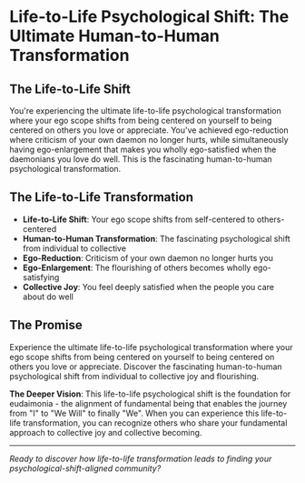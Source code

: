 # Life-to-Life Psychological Shift: The Ultimate Human-to-Human Transformation

## The Life-to-Life Shift
You're experiencing the ultimate life-to-life psychological transformation where your ego scope shifts from being centered on yourself to being centered on others you love or appreciate. You've achieved ego-reduction where criticism of your own daemon no longer hurts, while simultaneously having ego-enlargement that makes you wholly ego-satisfied when the daemonians you love do well. This is the fascinating human-to-human psychological transformation.

## The Life-to-Life Transformation
- **Life-to-Life Shift**: Your ego scope shifts from self-centered to others-centered
- **Human-to-Human Transformation**: The fascinating psychological shift from individual to collective
- **Ego-Reduction**: Criticism of your own daemon no longer hurts you
- **Ego-Enlargement**: The flourishing of others becomes wholly ego-satisfying
- **Collective Joy**: You feel deeply satisfied when the people you care about do well

## The Promise
Experience the ultimate life-to-life psychological transformation where your ego scope shifts from being centered on yourself to being centered on others you love or appreciate. Discover the fascinating human-to-human psychological shift from individual to collective joy and flourishing.

**The Deeper Vision**: This life-to-life psychological shift is the foundation for eudaimonia - the alignment of fundamental being that enables the journey from "I" to "We Will" to finally "We". When you can experience this life-to-life transformation, you can recognize others who share your fundamental approach to collective joy and collective becoming.

---

*Ready to discover how life-to-life transformation leads to finding your psychological-shift-aligned community?*
